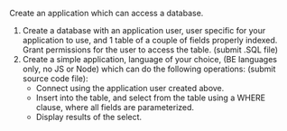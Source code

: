Create an application which can access a database.

  1. Create a database with an application user, user specific for your application to use, and 1 table of a couple of fields properly indexed. Grant permissions for the user to access the table. (submit .SQL file)
  2. Create a simple application, language of your choice, (BE languages only, no JS or Node) which can do the following operations: (submit source code file):
      - Connect using the application user created above.
      - Insert into the table, and select from the table using a WHERE clause, where all fields are parameterized.
      - Display results of the select.